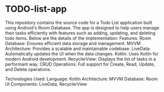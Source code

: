 # TODO-list-app
This repository contains the source code for a Todo List application built using Android's Room Database. The app is designed to help users manage their tasks efficiently with features such as adding, updating, and deleting todo items. Below are the details of the implementation:
Features:
Room Database: Ensures efficient data storage and management.
MVVM Architecture: Provides a scalable and maintainable codebase.
LiveData: Automatically updates the UI when the data changes.
Kotlin: Uses Kotlin for modern Android development.
RecyclerView: Displays the list of tasks in a performant way.
CRUD Operations: Full support for Create, Read, Update, and Delete operations.

Technologies Used:
Language: Kotlin
Architecture: MVVM
Database: Room
UI Components: LiveData, RecyclerView
